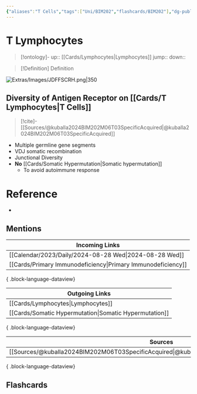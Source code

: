```yaml
---
{"aliases":"T Cells","tags":["Uni/BIM202","flashcards/BIM202"],"dg-publish":true,"permalink":"/cards/t-lymphocytes/","dgPassFrontmatter":true}
---
```


# T Lymphocytes

> [!ontology]-
> up:: [[Cards/Lymphocytes\|Lymphocytes]]
> jump:: 
> down:: 

> [!Definition] Definition

![Extras/Images/JDFFSCRH.png|350](/img/user/Extras/Images/JDFFSCRH.png)

## Diversity of Antigen Receptor on [[Cards/T Lymphocytes\|T Cells]]

> [!cite]-
> [[Sources/@kuballa2024BIM202M06T03SpecificAcquired\|@kuballa2024BIM202M06T03SpecificAcquired]]

- Multiple germline gene segments
- VDJ somatic recombination
- Junctional Diversity
- **No** [[Cards/Somatic Hypermutation\|Somatic hypermutation]]
	- To avoid autoimmune response

# Reference

- 

## Mentions

| Incoming Links                                                  |
| --------------------------------------------------------------- |
| [[Calendar/2023/Daily/2024-08-28 Wed\|2024-08-28 Wed]]       |
| [[Cards/Primary Immunodeficiency\|Primary Immunodeficiency]] |

{ .block-language-dataview}

| Outgoing Links                                            |
| --------------------------------------------------------- |
| [[Cards/Lymphocytes\|Lymphocytes]]                     |
| [[Cards/Somatic Hypermutation\|Somatic Hypermutation]] |

{ .block-language-dataview}

| Sources                                                                                           |
| ------------------------------------------------------------------------------------------------- |
| [[Sources/@kuballa2024BIM202M06T03SpecificAcquired\|@kuballa2024BIM202M06T03SpecificAcquired]] |

{ .block-language-dataview}

## Flashcards